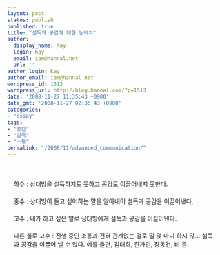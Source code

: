 ```yaml
---
layout: post
status: publish
published: true
title: "설득과 공감에 대한 능력치"
author:
  display_name: Kay
  login: Kay
  email: iam@hannal.net
  url: ''
author_login: Kay
author_email: iam@hannal.net
wordpress_id: 1513
wordpress_url: http://blog.hannal.com/?p=1513
date: '2008-11-27 11:35:43 +0900'
date_gmt: '2008-11-27 02:35:43 +0900'
categories:
- "essay"
tags:
- "공감"
- "설득"
- "소통"
permalink: "/2008/11/advanced_communication/"
---
```

<div style="margin: 50px 20px 20px 15px;">하수 : 상대방을 설득하지도 못하고 공감도 이끌어내지 못한다.</div>
<div style="margin: 15px 20px 20px 15px;">중수 : 상대방이 듣고 싶어하는 말을 알아내어 설득과 공감을 이끌어낸다.</div>
<div style="margin: 15px 20px 20px 15px;">고수 : 내가 하고 싶은 말로 상대방에게 설득과 공감을 이끌어낸다.</div>
<div style="margin: 15px 20px 50px 15px;">다른 꼴로 고수 : 진행 중인 소통과 전혀 관계없는 걸로 말 몇 마디 하지 않고 설득과 공감을 이끌어 낼 수 있다. 예를 들면, 김태희, 한가인, 장동건, 비 등.</div>
